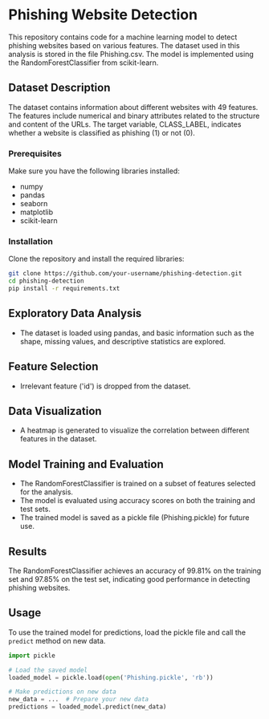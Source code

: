 # Phishing Website Detection

This repository contains code for a machine learning model to detect phishing websites based on various features. The dataset used in this analysis is stored in the file Phishing.csv. The model is implemented using the RandomForestClassifier from scikit-learn.

## Dataset Description

The dataset contains information about different websites with 49 features. The features include numerical and binary attributes related to the structure and content of the URLs. The target variable, CLASS_LABEL, indicates whether a website is classified as phishing (1) or not (0).

### Prerequisites

Make sure you have the following libraries installed:

- numpy
- pandas
- seaborn
- matplotlib
- scikit-learn

### Installation

Clone the repository and install the required libraries:

```bash
git clone https://github.com/your-username/phishing-detection.git
cd phishing-detection
pip install -r requirements.txt
```

## Exploratory Data Analysis

- The dataset is loaded using pandas, and basic information such as the shape, missing values, and descriptive statistics are explored.

## Feature Selection

- Irrelevant feature ('id') is dropped from the dataset.

## Data Visualization

- A heatmap is generated to visualize the correlation between different features in the dataset.

## Model Training and Evaluation

- The RandomForestClassifier is trained on a subset of features selected for the analysis.
- The model is evaluated using accuracy scores on both the training and test sets.
- The trained model is saved as a pickle file (Phishing.pickle) for future use.

## Results

The RandomForestClassifier achieves an accuracy of 99.81% on the training set and 97.85% on the test set, indicating good performance in detecting phishing websites.

## Usage

To use the trained model for predictions, load the pickle file and call the `predict` method on new data.

```python
import pickle

# Load the saved model
loaded_model = pickle.load(open('Phishing.pickle', 'rb'))

# Make predictions on new data
new_data = ...  # Prepare your new data
predictions = loaded_model.predict(new_data)
```

